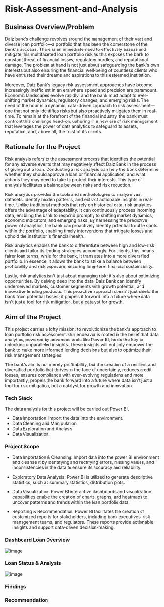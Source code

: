 # Risk-Assessment-and-Analysis
## Business Overview/Problem
Daiz bank’s challenge revolves around the management of their vast and diverse loan portfolio—a portfolio that has been the cornerstone of the bank's success. There is an immediate need to effectively assess and mitigate this multifaceted loan portfolio risk as this exposes the bank to constant threat of financial losses, regulatory hurdles, and reputational damage. The problem at hand is not just about safeguarding the bank's own interests but also ensuring the financial well-being of countless clients who have entrusted their dreams and aspirations to this esteemed institution.

 

Moreover, Daiz Bank's legacy risk assessment approaches have become increasingly inefficient in an era where speed and precision are paramount. Economic landscapes evolve rapidly, and the bank must adapt to ever-shifting market dynamics, regulatory changes, and emerging risks. The need of the hour is a dynamic, data-driven approach to risk assessment—one that not only identifies risks but also proactively mitigates them in real-time. To remain at the forefront of the financial industry, the bank must confront this challenge head-on, ushering in a new era of risk management that leverages the power of data analytics to safeguard its assets, reputation, and, above all, the trust of its clients.

## Rationale for the Project

Risk analysis refers to the assessment process that identifies the potential for any adverse events that may negatively affect Daiz Bank in the process of giving out a loan. Conducting a risk analysis can help the bank determine whether they should approve a loan or financial application, and what actions they may need to take to protect their interests. This type of analysis facilitates a balance between risks and risk reduction. 

 

Risk analytics provides the tools and methodologies to analyze vast datasets, identify hidden patterns, and extract actionable insights in real-time. Unlike traditional methods that rely on historical data, risk analytics offers the advantage of adaptability. It can continuously process incoming data, enabling the bank to respond promptly to shifting market dynamics, economic indicators, and emerging risks. By harnessing the predictive power of analytics, the bank can proactively identify potential trouble spots within the portfolio, enabling timely interventions that mitigate losses and uphold the institution's financial health.

 

Risk analytics enables the bank to differentiate between high and low-risk clients and tailor its lending strategies accordingly. For clients, this means fairer loan terms, while for the bank, it translates into a more diversified portfolio. In essence, it allows the bank to strike a balance between profitability and risk exposure, ensuring long-term financial sustainability.

 

Lastly, risk analytics isn't just about managing risk; it's also about optimizing opportunities. By delving deep into the data, Daiz Bank can identify underserved markets, customer segments with growth potential, and innovative lending products. This proactive approach doesn't just shield the bank from potential losses; it propels it forward into a future where data isn't just a tool for risk mitigation, but a catalyst for growth.

## Aim of the Project
This project carries a lofty mission: to revolutionize the bank's approach to loan portfolio risk assessment. Our endeavor is rooted in the belief that data analytics, powered by advanced tools like Power BI, holds the key to unlocking unparalleled insights. These insights will not only empower the bank to make more informed lending decisions but also to optimize their risk management strategies. 

 

The bank’s aim is not merely profitability, but the creation of a resilient and diversified portfolio that thrives in the face of uncertainty, reduces credit losses, ensures compliance with ever-evolving regulations and more importantly, propels the bank forward into a future where data isn't just a tool for risk mitigation, but a catalyst for growth and innovation.

### Tech Stack
The data analysis for this project will be carried out Power BI. 

 

- Data Importation: Import the data into the environment.
- Data Cleaning and Manipulation
- Data Exploration and Analysis.
- Data Visualization.
### Project Scope
- Data Importation & Cleansing: Import data into the power BI  environment and cleanse it by identifying and rectifying errors, missing values, and inconsistencies in the data to ensure its accuracy and reliability.

- Exploratory Data Analysis: Power BI is utilized to generate descriptive statistics, such as summary statistics, distribution plots.

- Data Visualization: Power BI interactive dashboards and visualization capabilities enable the creation of charts, graphs, and heatmaps to uncover patterns and trends within the loan portfolio data.

- Reporting & Recommendation: Power BI facilitates the creation of customized reports for stakeholders, including bank executives, risk management teams, and regulators. These reports provide actionable insights and support data-driven decision-making.

### Dashboard Loan Overview
![image](https://github.com/user-attachments/assets/1e8536ad-f9e9-4c53-a142-63d3c5b0bd97)
### Loan Status & Analysis
![image](https://github.com/user-attachments/assets/c8e873dd-71d0-492f-b4a4-ac26b40b5e67)


### Findings 
### Recommendation

